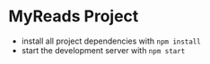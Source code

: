 # MyReads Project

- install all project dependencies with `npm install`
- start the development server with `npm start`

